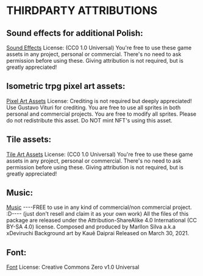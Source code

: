 # THIRDPARTY ATTRIBUTIONS

## Sound effects for additional Polish:
[Sound Effects](https://kenney.nl/assets/rpg-audio)
License: (CC0 1.0 Universal) You're free to use these game assets in any project, personal or commercial. There's no need to ask permission before using these. Giving attribution is not required, but is greatly appreciated!

## Isometric trpg pixel art assets:
[Pixel Art Assets](https://gvituri.itch.io/isometric-trpg)
License:
Crediting is not required but deeply appreciated! Use Gustavo Vituri for crediting. You are free to use all sprites in both personal and commercial projects. You are free to modify all sprites. Please do not redistribute this asset. Do NOT mint NFT's using this asset.

## Tile assets:
[Tile Art Assets](https://kenney.nl/assets/isometric-blocks)
License: (CC0 1.0 Universal) You're free to use these game assets in any project, personal or commercial. There's no need to ask permission before using these. Giving attribution is not required, but is greatly appreciated!

## Music:
[Music](https://xdeviruchi.itch.io/8-bit-fantasy-adventure-music-pack)
----FREE to use in any kind of commercial/non commercial project. :D----
(just don't resell and claim it as your own work)
All the files of this package are released under the Attribution-ShareAlike 4.0 International (CC BY-SA 4.0) license. 
Composed and produced by Marllon Silva a.k.a xDeviruchi 
Background art by Kauê Daiprai
Released on March 30, 2021.  

## Font:
[Font](https://vrtxrry.itch.io/dungeonfont)
License: Creative Commons Zero v1.0 Universal
